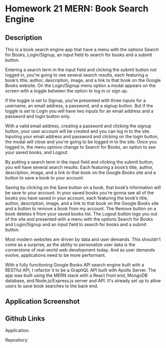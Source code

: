 # Homework 21 MERN: Book Search Engine

## Description

This is a book search engine app that have a menu with the options Search for Books, Login/Signup, an input field to search for books and a submit button.

Entering a search term in the input field and clicking the submit button not logged in, you're going to see several search results, each featuring a book’s title, author, description, image, and a link to that book on the Google Books website. On the Login/Signup menu option a modal appears on the screen with a toggle between the option to log in or sign up. 

If the toggle is set to Signup, you're presented with three inputs for a username, an email address, a password, and a signup button. But if the toggle is set to Login you will have two inputs for an email address and a password and login button only. 

With a valid email address, creating a password and clicking the signup button, your user account will be created and you can log in to the site. Inputing your email address and password and clicking on the login button, the modal will close and you're going to be logged in to the site. Once you logged in, the menu options change to Search for Books, an option to see your saved books, and Logout. 

By putting a search term in the input field and clicking the submit button, you will have several search results. Each featuring a book’s title, author, description, image, and a link to that book on the Google Books site and a button to save a book to your account. 

Saving by clicking on the Save button on a book, that book’s information will be save to your account. In your saved books you're gonna see all of the books you have saved in your account, each featuring the book’s title, author, description, image, and a link to that book on the Google Books site and a button to remove a book from my account. The Remove button on a book deletes it from your saved books list. The Logout button logs you out of the site and presented with a menu with the options Search for Books and Login/Signup and an input field to search for books and a submit button.  

Most modern websites are driven by data and user demands. This shouldn't come as a surprise, as the ability to personalize user data is the cornerstone of real-world web development today. And as user demands evolve, applications need to be more performant.

With a fully functioning Google Books API search engine built with a RESTful API, I refactor it to be a GraphQL API built with Apollo Server. The app was built using the MERN stack with a React front end, MongoDB database, and Node.js/Express.js server and API. It's already set up to allow users to save book searches to the back end. 

## Application Screenshot

## Github Links
Application:

Repository: